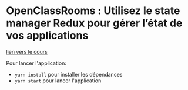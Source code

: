 # OpenClassRooms : Utilisez le state manager Redux pour gérer l’état de vos applications

[lien vers le cours](https://openclassrooms.com/fr/courses/7150626-utilisez-le-state-manager-redux-pour-gerer-l-etat-de-vos-applications)

Pour lancer l'application:

- `yarn install` pour installer les dépendances
- `yarn start` pour lancer l'application

